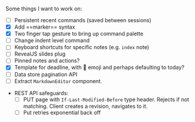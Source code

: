 Some things I want to work on:

* [ ] Persistent recent commands (saved between sessions)
* [x] Add ==marker== syntax
* [x] Two finger tap gesture to bring up command palette
* [ ] Change indent level command 
* [ ] Keyboard shortcuts for specific notes (e.g. `index` note)
* [ ] RevealJS slides plug
* [ ] Pinned notes and actions?
* [x] Template for deadline, with 📅 emoji and perhaps defaulting to today?
* [ ] Data store pagination API
* [ ] Extract `MarkdownEditor` component.
* REST API safeguards:
    * [ ] PUT page with `If-Last-Modified-Before` type header. Rejects if not matching. Client creates a revision, navigates to it. 
    * [ ] Put retries exponential back off